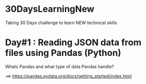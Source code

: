 # 30DaysLearningNew
Taking 30 Days challenge to learn NEW technical skills

# Day#1 : Reading JSON data from files using Pandas (Python)

Whats Pandas and what type of data Pandas handle?  

==> https://pandas.pydata.org/docs/getting_started/index.html
